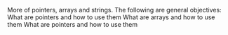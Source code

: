 More of pointers, arrays and strings. The following are general objectives: What are pointers and how to use them
What are arrays and how to use them What are pointers and how to use them
